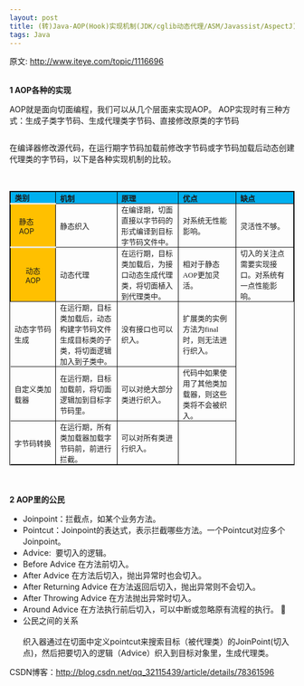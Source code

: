 ```yaml
---
layout: post
title: (转)Java-AOP(Hook)实现机制(JDK/cglib动态代理/ASM/Javassist/AspectJ)
tags: Java
---
```

原文: http://www.iteye.com/topic/1116696

<p><br><strong>1 AOP各种的实现</strong></p>
<p><strong></strong></p>
<p>AOP就是面向切面编程，我们可以从几个层面来实现AOP。
AOP实现时有三种方式：生成子类字节码、生成代理类字节码、直接修改原类的字节码</p>
<p><strong></strong></p>
<p><img alt="" src="http://dl.iteye.com/upload/attachment/571833/77bd18fc-0e29-3e25-9447-9ccb9a25a9a8.jpg"></p>
<p>在编译器修改源代码，在运行期字节码加载前修改字节码或字节码加载后动态创建代理类的字节码，以下是各种实现机制的比较。&nbsp;</p>
<p>&nbsp;</p>
<table style="border-collapse: collapse; border: #000000 1px solid;" cellspacing="1" border="1" class="MsoTableGrid" cellpadding="0">
<tbody><tr>
<td style="padding-bottom: 0cm; padding-left: 5.4pt; width: 26.7pt; padding-right: 5.4pt; background: #00b0f0; padding-top: 0cm;" width="36">
<p style="margin: 0cm 0cm 0pt;" class="MsoNormal"><strong><span style="font-size: small;"><span>类别</span></span></strong></p>
</td>
<td style="border-left: #ece9d8; padding-bottom: 0cm; padding-left: 5.4pt; width: 70.85pt; padding-right: 5.4pt; background: #00b0f0; padding-top: 0cm;" width="94">
<p style="margin: 0cm 0cm 0pt;" class="MsoNormal"><strong><span style="font-size: small;"><span>机制</span></span></strong></p>
</td>
<td style="border-left: #ece9d8; padding-bottom: 0cm; padding-left: 5.4pt; width: 134.65pt; padding-right: 5.4pt; background: #00b0f0; padding-top: 0cm;" width="180">
<p style="margin: 0cm 0cm 0pt;" class="MsoNormal"><strong><span style="font-size: small;"><span>原理</span></span></strong></p>
</td>
<td style="border-left: #ece9d8; padding-bottom: 0cm; padding-left: 5.4pt; width: 70.9pt; padding-right: 5.4pt; background: #00b0f0; padding-top: 0cm;" width="95">
<p style="margin: 0cm 0cm 0pt;" class="MsoNormal"><strong><span style="font-size: small;"><span>优点</span></span></strong></p>
</td>
<td style="border-left: #ece9d8; padding-bottom: 0cm; padding-left: 5.4pt; width: 123pt; padding-right: 5.4pt; background: #00b0f0; padding-top: 0cm;" width="164">
<p style="margin: 0cm 0cm 0pt;" class="MsoNormal"><strong><span style="font-size: small;"><span>缺点</span></span></strong></p>
</td>
</tr>
<tr style="height: 51.3pt;">
<td style="padding-bottom: 0cm; padding-left: 5.4pt; width: 26.7pt; padding-right: 5.4pt; background: #ffc000; height: 51.3pt; border-top: #ece9d8 solid; padding-top: 0cm;" width="36">
<p style="margin: 0cm 5.65pt 0pt;" class="MsoNormal"><span><span style="font-size: small;">静态</span><span><span style="font-size: small;">AOP</span></span></span></p>
</td>
<td style="border-left: #ece9d8; padding-bottom: 0cm; background-color: transparent; padding-left: 5.4pt; width: 70.85pt; padding-right: 5.4pt; height: 51.3pt; border-top: #ece9d8; padding-top: 0cm;" width="94">
<p style="margin: 0cm 0cm 0pt;" class="MsoNormal"><span style="font-size: small;"><span>静态织入</span></span></p>
</td>
<td style="border-left: #ece9d8; padding-bottom: 0cm; background-color: transparent; padding-left: 5.4pt; width: 134.65pt; padding-right: 5.4pt; height: 51.3pt; border-top: #ece9d8; padding-top: 0cm;" width="180">
<p style="margin: 0cm 0cm 0pt;" class="MsoNormal"><span style="font-size: small;"><span>在编译期，切面直接以字节码的形式编译到目标字节码文件中。</span></span></p>
</td>
<td style="border-left: #ece9d8; padding-bottom: 0cm; background-color: transparent; padding-left: 5.4pt; width: 70.9pt; padding-right: 5.4pt; height: 51.3pt; border-top: #ece9d8; padding-top: 0cm;" width="95">
<p style="margin: 0cm 0cm 0pt;" class="MsoNormal"><span style="font-size: small;"><span>对系统无性能影响。</span></span></p>
</td>
<td style="border-left: #ece9d8; padding-bottom: 0cm; background-color: transparent; padding-left: 5.4pt; width: 123pt; padding-right: 5.4pt; height: 51.3pt; border-top: #ece9d8; padding-top: 0cm;" width="164">
<p style="margin: 0cm 0cm 0pt;" class="MsoNormal"><span style="font-size: small;"><span>灵活性不够。</span></span></p>
</td>
</tr>
<tr style="height: 2cm;">
<td style="padding-bottom: 0cm; padding-left: 5.4pt; width: 26.7pt; padding-right: 5.4pt; background: #ffc000; height: 2cm; border-top: #ece9d8 solid; padding-top: 0cm;" width="36">
<p style="text-align: center; margin: 0cm 5.65pt 0pt;" class="MsoNormal"><span><span style="font-size: small;">动态</span><span><span style="font-size: small;">AOP</span></span></span></p>
</td>
<td style="border-left: #ece9d8; padding-bottom: 0cm; background-color: transparent; padding-left: 5.4pt; width: 70.85pt; padding-right: 5.4pt; height: 2cm; border-top: #ece9d8; padding-top: 0cm;" width="94">
<p style="margin: 0cm 0cm 0pt;" class="MsoNormal"><span style="font-size: small;"><span>动态代理</span></span></p>
</td>
<td style="border-left: #ece9d8; padding-bottom: 0cm; background-color: transparent; padding-left: 5.4pt; width: 134.65pt; padding-right: 5.4pt; height: 2cm; border-top: #ece9d8; padding-top: 0cm;" width="180">
<p style="margin: 0cm 0cm 0pt;" class="MsoNormal"><span style="font-size: small;"><span>在运行期，目标类加载后，为接口动态生成代理类，将切面植入到代理类中。</span></span></p>
</td>
<td style="border-left: #ece9d8; padding-bottom: 0cm; background-color: transparent; padding-left: 5.4pt; width: 70.9pt; padding-right: 5.4pt; height: 2cm; border-top: #ece9d8; padding-top: 0cm;" width="95">
<p style="margin: 0cm 0cm 0pt;" class="MsoNormal"><span style="font-size: small;"><span>相对于静态</span><span><span style="font-family: Calibri;">AOP</span></span><span>更加灵活。</span></span></p>
</td>
<td style="border-left: #ece9d8; padding-bottom: 0cm; background-color: transparent; padding-left: 5.4pt; width: 123pt; padding-right: 5.4pt; height: 2cm; border-top: #ece9d8; padding-top: 0cm;" width="164">
<p style="margin: 0cm 0cm 0pt;" class="MsoNormal"><span style="font-size: small;"><span>切入的关注点需要实现接口。对系统有一点性能影响。</span></span></p>
</td>
</tr>
<tr>
<td style="border-left: #ece9d8; padding-bottom: 0cm; background-color: transparent; padding-left: 5.4pt; width: 70.85pt; padding-right: 5.4pt; border-top: #ece9d8; padding-top: 0cm;" width="94">
<p style="margin: 0cm 0cm 0pt;" class="MsoNormal"><span style="font-size: small;"><span>动态字节码生成</span></span></p>
</td>
<td style="border-left: #ece9d8; padding-bottom: 0cm; background-color: transparent; padding-left: 5.4pt; width: 134.65pt; padding-right: 5.4pt; border-top: #ece9d8; padding-top: 0cm;" width="180">
<p style="margin: 0cm 0cm 0pt;" class="MsoNormal"><span style="font-size: small;"><span>在运行期，目标类加载后，动态构建字节码文件生成目标类的子类，将切面逻辑加入到子类中。</span></span></p>
</td>
<td style="border-left: #ece9d8; padding-bottom: 0cm; background-color: transparent; padding-left: 5.4pt; width: 70.9pt; padding-right: 5.4pt; border-top: #ece9d8; padding-top: 0cm;" width="95">
<p style="margin: 0cm 0cm 0pt;" class="MsoNormal"><span style="font-size: small;"><span>没有接口也可以织入。</span></span></p>
</td>
<td style="border-left: #ece9d8; padding-bottom: 0cm; background-color: transparent; padding-left: 5.4pt; width: 123pt; padding-right: 5.4pt; border-top: #ece9d8; padding-top: 0cm;" width="164">
<p style="margin: 0cm 0cm 0pt;" class="MsoNormal"><span style="font-size: small;"><span>扩展类的实例方法为</span><span><span style="font-family: Calibri;">final</span></span><span>时，则无法进行织入。</span></span></p>
</td>
</tr>
<tr>
<td style="border-left: #ece9d8; padding-bottom: 0cm; background-color: transparent; padding-left: 5.4pt; width: 70.85pt; padding-right: 5.4pt; border-top: #ece9d8; padding-top: 0cm;" width="94">
<p style="margin: 0cm 0cm 0pt;" class="MsoNormal"><span style="font-size: small;"><span>自定义类加载器</span></span></p>
</td>
<td style="border-left: #ece9d8; padding-bottom: 0cm; background-color: transparent; padding-left: 5.4pt; width: 134.65pt; padding-right: 5.4pt; border-top: #ece9d8; padding-top: 0cm;" width="180">
<p style="margin: 0cm 0cm 0pt;" class="MsoNormal"><span style="font-size: small;"><span>在运行期，目标加载前，将切面逻辑加到目标字节码里。</span></span></p>
</td>
<td style="border-left: #ece9d8; padding-bottom: 0cm; background-color: transparent; padding-left: 5.4pt; width: 70.9pt; padding-right: 5.4pt; border-top: #ece9d8; padding-top: 0cm;" width="95">
<p style="margin: 0cm 0cm 0pt;" class="MsoNormal"><span style="font-size: small;"><span>可以对绝大部分类进行织入。</span></span></p>
</td>
<td style="border-left: #ece9d8; padding-bottom: 0cm; background-color: transparent; padding-left: 5.4pt; width: 123pt; padding-right: 5.4pt; border-top: #ece9d8; padding-top: 0cm;" width="164">
<p style="margin: 0cm 0cm 0pt;" class="MsoNormal"><span style="font-size: small;"><span>代码中如果使用了其他类加载器，则这些类将不会被织入。</span></span></p>
</td>
</tr>
<tr>
<td style="border-left: #ece9d8; padding-bottom: 0cm; background-color: transparent; padding-left: 5.4pt; width: 70.85pt; padding-right: 5.4pt; border-top: #ece9d8; padding-top: 0cm;" width="94">
<p style="margin: 0cm 0cm 0pt;" class="MsoNormal"><span style="font-size: small;"><span>字节码转换</span></span></p>
</td>
<td style="border-left: #ece9d8; padding-bottom: 0cm; background-color: transparent; padding-left: 5.4pt; width: 134.65pt; padding-right: 5.4pt; border-top: #ece9d8; padding-top: 0cm;" width="180">
<p style="margin: 0cm 0cm 0pt;" class="MsoNormal"><span style="font-size: small;"><span>在运行期，所有类加载器加载字节码前，前进行拦截。</span></span></p>
</td>
<td style="border-left: #ece9d8; padding-bottom: 0cm; background-color: transparent; padding-left: 5.4pt; width: 70.9pt; padding-right: 5.4pt; border-top: #ece9d8; padding-top: 0cm;" width="95">
<p style="margin: 0cm 0cm 0pt;" class="MsoNormal"><span style="font-size: small;"><span>可以对所有类进行织入。</span></span></p>
</td>
<td style="border-left: #ece9d8; padding-bottom: 0cm; background-color: transparent; padding-left: 5.4pt; width: 123pt; padding-right: 5.4pt; border-top: #ece9d8; padding-top: 0cm;" width="164">
<p style="margin: 0cm 0cm 0pt;" class="MsoNormal"><span><span style="font-family: Calibri; font-size: small;">&nbsp;</span></span></p>
</td>
</tr>
</tbody></table>
<p><br><br><strong>2 AOP里的公民</strong></p>
<ul>
<li>Joinpoint：拦截点，如某个业务方法。</li>
<li>Pointcut：Joinpoint的表达式，表示拦截哪些方法。一个Pointcut对应多个Joinpoint。 </li>
<li>Advice:&nbsp; 要切入的逻辑。</li>
<li>Before Advice 在方法前切入。</li>
<li>After Advice 在方法后切入，抛出异常时也会切入。</li>
<li>After Returning Advice 在方法返回后切入，抛出异常则不会切入。</li>
<li>After Throwing Advice 在方法抛出异常时切入。</li>
<li>Around Advice 在方法执行前后切入，可以中断或忽略原有流程的执行。 </li>
<li>公民之间的关系 <br><img alt="" src="http://dl.iteye.com/upload/attachment/571835/84ffee2b-bb05-3d3f-8fc4-5b6c7851cea5.jpg"><br>织入器通过在切面中定义pointcut来搜索目标（被代理类）的JoinPoint(切入点)，然后把要切入的逻辑（Advice）织入到目标对象里，生成代理类。 <br>
</li>
</ul>

CSDN博客：http://blog.csdn.net/qq_32115439/article/details/78361596